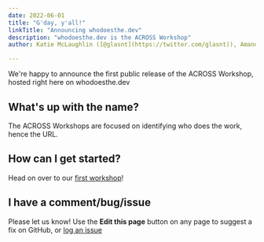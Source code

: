 ```yaml
---
date: 2022-06-01
title: "G'day, y'all!"
linkTitle: "Announcing whodoesthe.dev"
description: "whodoesthe.dev is the ACROSS Workshop"
author: Katie McLaughlin ([@glasnt](https://twitter.com/glasnt)), Amanda Casari ([@amcasari](https://twitter.com/amcasari))

---
```


We're happy to announce the first public release of the ACROSS Workshop, hosted right here on whodoesthe.dev

## What's up with the name?

The ACROSS Workshops are focused on identifying who does the work, hence the URL. 

## How can I get started? 

Head on over to our [first workshop](/workshops/multiplayer/)!

## I have a comment/bug/issue

Please let us know! Use the **Edit this page** button on any page to suggest a fix on GitHub, or [log an issue](https://github.com/google/across/issues)
